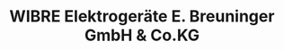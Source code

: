---
title: "WIBRE Elektrogeräte E. Breuninger GmbH & Co.KG"
url: /leingarten/wibre-elektrogeraete-e-breuninger-gmbh-und-co-kg/
shop: Großhandel
---